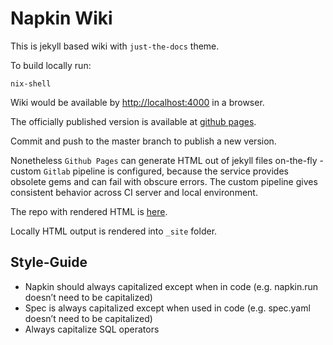 # Napkin Wiki

This is jekyll based wiki with `just-the-docs` theme.

To build locally run:

``` shell
nix-shell
```

Wiki would be available by
[http://localhost:4000](http://localhost:4000) in a browser.

The officially published version is available at [github
pages](https://soostone.github.io).


Commit and push to the master branch to publish a new version.

Nonetheless `Github Pages` can generate HTML out of jekyll files
on-the-fly - custom `Gitlab` pipeline is configured, because the
service provides obsolete gems and can fail with obscure errors.  The
custom pipeline gives consistent behavior across CI server and local
environment.

The repo with rendered HTML is
[here](https://github.com/Soostone/Soostone.github.io.git).

Locally HTML output is rendered into `_site` folder.

## Style-Guide

* Napkin should always capitalized except when in code
  (e.g. napkin.run doesn’t need to be capitalized)
* Spec is always capitalized except when used in code (e.g. spec.yaml
  doesn’t need to be capitalized)
* Always capitalize SQL operators
